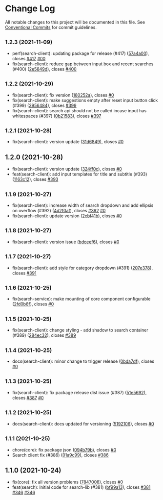 # Change Log

All notable changes to this project will be documented in this file.
See [Conventional Commits](https://conventionalcommits.org) for commit guidelines.

## <small>1.2.3 (2021-11-09)</small>

* perf(search-client): updating package for release (#417) ([57a4a00](https://github.com/sourcefuse/loopback4-microservice-catalog/commit/57a4a00)), closes [#417](https://github.com/sourcefuse/loopback4-microservice-catalog/issues/417) [#00](https://github.com/sourcefuse/loopback4-microservice-catalog/issues/00)
* fix(search-client): reduce gap between input box and recent searches  (#400) ([2e5849d](https://github.com/sourcefuse/loopback4-microservice-catalog/commit/2e5849d)), closes [#400](https://github.com/sourcefuse/loopback4-microservice-catalog/issues/400)





## <small>1.2.2 (2021-10-29)</small>

* fix(search-client): fix version ([180252a](https://github.com/sourcefuse/loopback4-microservice-catalog/commit/180252a)), closes [#0](https://github.com/sourcefuse/loopback4-microservice-catalog/issues/0)
* fix(search-client): make suggestions empty after reset input button click (#399) ([3956484](https://github.com/sourcefuse/loopback4-microservice-catalog/commit/3956484)), closes [#399](https://github.com/sourcefuse/loopback4-microservice-catalog/issues/399)
* fix(search-client): search api should not be called incase input has whitespaces (#397) ([0b21583](https://github.com/sourcefuse/loopback4-microservice-catalog/commit/0b21583)), closes [#397](https://github.com/sourcefuse/loopback4-microservice-catalog/issues/397)





## <small>1.2.1 (2021-10-28)</small>

* fix(search-client): version update ([31d6849](https://github.com/sourcefuse/loopback4-microservice-catalog/commit/31d6849)), closes [#0](https://github.com/sourcefuse/loopback4-microservice-catalog/issues/0)





## 1.2.0 (2021-10-28)

* fix(search-client): version update ([324ff0c](https://github.com/sourcefuse/loopback4-microservice-catalog/commit/324ff0c)), closes [#0](https://github.com/sourcefuse/loopback4-microservice-catalog/issues/0)
* feat(search-client): add input templates for title and subtitle (#393) ([1163c12](https://github.com/sourcefuse/loopback4-microservice-catalog/commit/1163c12)), closes [#393](https://github.com/sourcefuse/loopback4-microservice-catalog/issues/393)





## <small>1.1.9 (2021-10-27)</small>

* fix(search-client): increase width of search dropdown and add ellipsis on overflow (#392) ([4d2f0af](https://github.com/sourcefuse/loopback4-microservice-catalog/commit/4d2f0af)), closes [#392](https://github.com/sourcefuse/loopback4-microservice-catalog/issues/392) [#0](https://github.com/sourcefuse/loopback4-microservice-catalog/issues/0)
* fix(search-client): update version ([2cbf41b](https://github.com/sourcefuse/loopback4-microservice-catalog/commit/2cbf41b)), closes [#0](https://github.com/sourcefuse/loopback4-microservice-catalog/issues/0)





## <small>1.1.8 (2021-10-27)</small>

* fix(search-client): version issue ([bdceef6](https://github.com/sourcefuse/loopback4-microservice-catalog/commit/bdceef6)), closes [#0](https://github.com/sourcefuse/loopback4-microservice-catalog/issues/0)





## <small>1.1.7 (2021-10-27)</small>

* fix(search-client): add style for category dropdown (#391) ([207e378](https://github.com/sourcefuse/loopback4-microservice-catalog/commit/207e378)), closes [#391](https://github.com/sourcefuse/loopback4-microservice-catalog/issues/391)





## <small>1.1.6 (2021-10-25)</small>

* fix(search-service): make mounting of core component configurable ([2fd0b8f](https://github.com/sourcefuse/loopback4-microservice-catalog/commit/2fd0b8f)), closes [#0](https://github.com/sourcefuse/loopback4-microservice-catalog/issues/0)





## <small>1.1.5 (2021-10-25)</small>

* fix(search-client): change styling - add shadow to search container (#389) ([284ec32](https://github.com/sourcefuse/loopback4-microservice-catalog/commit/284ec32)), closes [#389](https://github.com/sourcefuse/loopback4-microservice-catalog/issues/389)





## <small>1.1.4 (2021-10-25)</small>

* docs(search-client): minor change to trigger release ([0bda7df](https://github.com/sourcefuse/loopback4-microservice-catalog/commit/0bda7df)), closes [#0](https://github.com/sourcefuse/loopback4-microservice-catalog/issues/0)





## <small>1.1.3 (2021-10-25)</small>

* fix(search-client): fix package release dist issue (#387) ([51e5692](https://github.com/sourcefuse/loopback4-microservice-catalog/commit/51e5692)), closes [#387](https://github.com/sourcefuse/loopback4-microservice-catalog/issues/387) [#0](https://github.com/sourcefuse/loopback4-microservice-catalog/issues/0)





## <small>1.1.2 (2021-10-25)</small>

* docs(search-client): docs updated for versioning ([5192106](https://github.com/sourcefuse/loopback4-microservice-catalog/commit/5192106)), closes [#0](https://github.com/sourcefuse/loopback4-microservice-catalog/issues/0)





## <small>1.1.1 (2021-10-25)</small>

* chore(core): fix package json ([094b79b](https://github.com/sourcefuse/loopback4-microservice-catalog/commit/094b79b)), closes [#0](https://github.com/sourcefuse/loopback4-microservice-catalog/issues/0)
* Search client fix (#386) ([01a9c99](https://github.com/sourcefuse/loopback4-microservice-catalog/commit/01a9c99)), closes [#386](https://github.com/sourcefuse/loopback4-microservice-catalog/issues/386)





## 1.1.0 (2021-10-24)

* fix(core): fix all version problems ([7847008](https://github.com/sourcefuse/loopback4-microservice-catalog/commit/7847008)), closes [#0](https://github.com/sourcefuse/loopback4-microservice-catalog/issues/0)
* feat(search): Initial code for search-lib (#381) ([bf99a13](https://github.com/sourcefuse/loopback4-microservice-catalog/commit/bf99a13)), closes [#381](https://github.com/sourcefuse/loopback4-microservice-catalog/issues/381) [#346](https://github.com/sourcefuse/loopback4-microservice-catalog/issues/346) [#346](https://github.com/sourcefuse/loopback4-microservice-catalog/issues/346)
